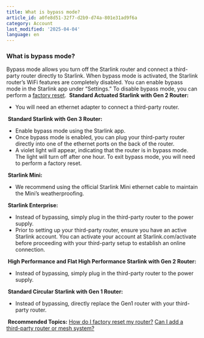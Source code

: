 ```yaml
---
title: What is bypass mode?
article_id: a0fe8d51-32f7-d2b9-d74a-801e31ad9f6a
category: Account
last_modified: '2025-04-04'
language: en
---
```


### What is bypass mode?
Bypass mode allows you turn off the Starlink router and connect a third-party router directly to Starlink. When bypass mode is activated, the Starlink router’s WiFi features are completely disabled. You can enable bypass mode in the Starlink app under “Settings.” To disable bypass mode, you can perform a [factory reset](https://www.starlink.com/support/article/<https:/support.starlink.com/?topic=d68ed178-4d54-b486-b7d8-2a6273917632>). 
​
**Standard Actuated Starlink with Gen 2 Router:**
  * You will need an ethernet adapter to connect a third-party router.


​
**Standard Starlink with Gen 3 Router:**
  * Enable bypass mode using the Starlink app.
  * Once bypass mode is enabled, you can plug your third-party router directly into one of the ethernet ports on the back of the router.
  * A violet light will appear, indicating that the router is in bypass mode. The light will turn off after one hour. To exit bypass mode, you will need to perform a factory reset.


​
**Starlink Mini:**
  * We recommend using the official Starlink Mini ethernet cable to maintain the Mini’s weatherproofing.


​
**Starlink Enterprise:**
  * Instead of bypassing, simply plug in the third-party router to the power supply.
  * Prior to setting up your third-party router, ensure you have an active Starlink account. You can activate your account at Starlink.com/activate before proceeding with your third-party setup to establish an online connection.


​
**High Performance and Flat High Performance Starlink with Gen 2 Router:**
  * Instead of bypassing, simply plug in the third-party router to the power supply.


​
**Standard Circular Starlink with Gen 1 Router:**
  * Instead of bypassing, directly replace the Gen1 router with your third-party router.


​
**Recommended Topics:**
[How do I factory reset my router?](https://www.starlink.com/support/article/<https:/support.starlink.com/?topic=d68ed178-4d54-b486-b7d8-2a6273917632>)
[Can I add a third-party router or mesh system?](https://www.starlink.com/support/article/<https:/support.starlink.com/?topic=a206a55c-0597-2d06-1408-dea7dcf24221>)